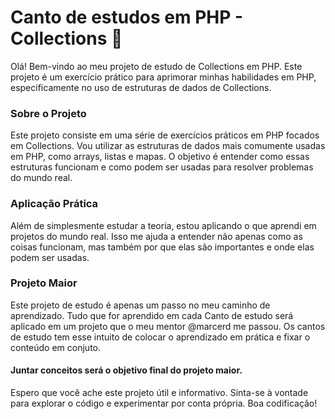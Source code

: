 # Canto de estudos em PHP - Collections 🚀
 
Olá! Bem-vindo ao meu projeto de estudo de Collections em PHP. Este projeto é um exercício prático para aprimorar minhas habilidades em PHP, especificamente no uso de estruturas de dados de Collections.


### Sobre o Projeto
Este projeto consiste em uma série de exercícios práticos em PHP focados em Collections. Vou utilizar as estruturas de dados mais comumente usadas em PHP, como arrays, listas e mapas. O objetivo é entender como essas estruturas funcionam e como podem ser usadas para resolver problemas do mundo real.

### Aplicação Prática
Além de simplesmente estudar a teoria, estou aplicando o que aprendi em projetos do mundo real. Isso me ajuda a entender não apenas como as coisas funcionam, mas também por que elas são importantes e onde elas podem ser usadas.

### Projeto Maior
Este projeto de estudo é apenas um passo no meu caminho de aprendizado. Tudo que for aprendido em cada Canto de estudo será aplicado em um projeto que o meu mentor @marcerd me passou. 
Os cantos de estudo tem esse intuito de colocar o aprendizado em prática e fixar o conteúdo em conjuto. 



 

#### Juntar conceitos será o objetivo final do projeto maior. 
Espero que você ache este projeto útil e informativo. Sinta-se à vontade para explorar o código e experimentar por conta própria. Boa codificação!
